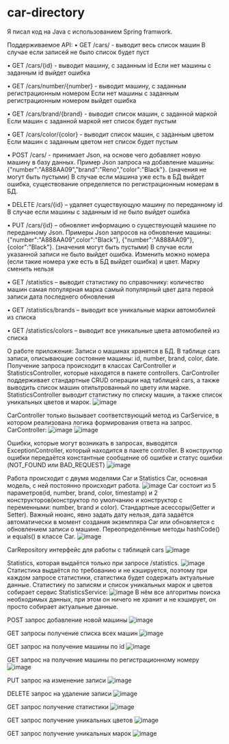 # car-directory

Я писал код на Java с использованием Spring framwork. 

Поддерживаемое API:
•	GET /cars/ - выводит весь список машин
	В случае если записей не было список будет пуст

•	GET /cars/{id} - выводит машину, с заданным id
  Если нет машины с заданным id выйдет ошибка

•	GET /cars/number/{number} - выводит машину, с заданным регистрационным номером
  Если нет машины с заданным регистрационным номером выйдет ошибка
  
  •	GET /cars/brand/{brand} - выводит список машин, с заданной маркой
  Если машин с заданной маркой нет список будет пустым
  
  •	GET /cars/color/{color} - выводит список машин, с заданным цветом
  Если машин с заданным цветом нет список будет пустым

•	POST /cars/ - принимает Json, на основе чего добавляет новую машину в базу данных. Пример Json запроса на добавление машины:
    {"number":"A888AA09","brand":"Rеno","color":"Black"}. (значения не могут быть пустыми)
	В случае если машина уже есть в БД выйдет ошибка, существование определяется по регистрационным номерам в БД.

•	DELETE /cars/{id} – удаляет существующую машину по переданному id
	В случае если машины с заданным id не было выйдет ошибка

•	PUT /cars/{id} – обновляет информацию о существующей машине по переданному Json. Примеры Json запросов на обновление машины:
    {"number":"A888AA09",color":"Black"}, {"number":"A888AA09"}, {color":"Black"}. (значения могут быть пустыми)
  В случае если указанной записи не было выйдет ошибка. Изменить можно номера (если такие номера уже есть в БД выйдет ошибка) и цвет. Марку сменить нельзя

•	GET /statistics – выводит статистику по справочнику: количество машин 
                                                            самая популярная марка
                                                            самый популярный цвет
                                                            дата первой записи
                                                            дата последнего обновления

•	GET /statistics/brands – выводит все уникальные марки автомобилей из списка

•	GET /statistics/colors – выводит все уникальные цвета автомобилей из списка


О работе приложения:
Записи о машинах хранятся в БД. В таблице cars записи, описывающие состояние машины: id, number, brand, color, date. Получение запроса происходит в классах CarController и StatisticsController, которые находятся в пакете controllers. CarController поддерживает стандартные CRUD операции над таблицей cars, а также выводить список машин отильтрованный по цвету или марке. StatisticsController выводит статистику по списку машин, а также список уникальных цветов и марок. 
![image](https://user-images.githubusercontent.com/67002782/177033572-930f30ec-d422-4ada-ad3a-ffb7f67cd70d.png)


CarController только вызывает соответствующий метод из CarService, в котором реализована логика формирования ответа на запрос.
CarController:
![image](https://user-images.githubusercontent.com/67002782/177033669-18acc57c-9d1c-4b9f-822e-1e80e23e36fb.png)
![image](https://user-images.githubusercontent.com/67002782/177033684-780d5f47-ee07-4755-ad80-3e5ef1060553.png)


Ошибки, которые могут возникать в запросах, выводятся ExceptionController, который находится в пакете controller. В конструктор ошибки передаётся константные сообщение об ошибке и статус ошибки (NOT_FOUND или BAD_REQUEST)
![image](https://user-images.githubusercontent.com/67002782/177033813-d5dac87d-0eac-448d-a745-58fc56836e87.png)


Работа происходит с двумя моделями Car и Statistics
Car, основная модель, с ней постоянно происходит работа. 
![image](https://user-images.githubusercontent.com/67002782/177033838-1af53279-0d0e-485c-8b87-20af51838585.png)
Car состоит из 5 параметров(id, number, brand, color, timestamp) и 2 конструкторов(конструктор по умолчанию и конструктор с переменными: number, brand и color). Стандартные асессоры(Getter и Setter). Важный нюанс, явно задать дату нельзя, дата задаётся автоматически в момент создания экземпляра Car или обновляется с обновлением записи о машине. 
Переопределённые методы hashCode() и equals() в классе Car.
![image](https://user-images.githubusercontent.com/67002782/177033867-5b56cadc-72ca-49a6-8434-2cbe0b391544.png)

CarRepository интерфейс для работы с таблицей cars 
![image](https://user-images.githubusercontent.com/67002782/177033880-caacb30c-f465-494e-b626-5f560423663f.png)


Statistics, которая выдаётся только при запросе /statistics.
![image](https://user-images.githubusercontent.com/67002782/176862690-ba80aaba-cf36-4fab-ba7b-1b8e6aff43be.png)
Статистика выдаётся по требованию и не кэшируется, поэтому при каждом запросе статистики, статистика будет содержать актуальные данные.
Статистику по записям и список уникальных марок и цветов собирает сервис StatisticsService:
![image](https://user-images.githubusercontent.com/67002782/177033928-23ca3ee2-ba8b-43f8-92ad-dfe6837f5a7f.png)
В нём все алгоритмы поиска необходимых данных, при этом он ничего не хранит и не кэширует, он просто собирает актуальные данные.


POST запрос добавление новой машины
![image](https://user-images.githubusercontent.com/67002782/177034204-aeeb5a94-bdb1-4574-b521-9ebe31c758e1.png)

GET запросы получение списка всех машин
![image](https://user-images.githubusercontent.com/67002782/177034218-34d1560e-c591-4f47-be2a-79d686ee5dce.png)

GET запрос на получение машины по id
![image](https://user-images.githubusercontent.com/67002782/177034243-858c1946-c48b-498d-8585-41e91936fb1e.png)

GET запрос на получение машины по регистрационному номеру
![image](https://user-images.githubusercontent.com/67002782/177034260-b83a25ef-5f07-4427-8049-1df76d53d961.png)

PUT запрос на изменение записи
![image](https://user-images.githubusercontent.com/67002782/177034280-348371c7-ab9b-4918-90d4-75709dcbedbc.png)

DELETE запрос на удаление записи
![image](https://user-images.githubusercontent.com/67002782/177034297-a05ac40c-c64c-4d7a-879f-dab03109c8c8.png)

GET запрос получение статистики
![image](https://user-images.githubusercontent.com/67002782/177034306-eb2f66d4-666d-4345-9eb8-cd63b1425aab.png)

GET запрос получение уникальных цветов
![image](https://user-images.githubusercontent.com/67002782/177034362-d7683d1a-a2a9-48ae-a90e-a0909c02d48d.png)

GET запрос получение уникальных марок
![image](https://user-images.githubusercontent.com/67002782/177034368-ab58deb4-41a6-4b20-98d4-6107987a667e.png)
